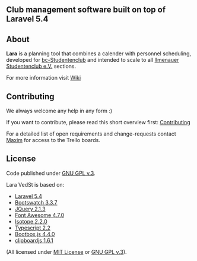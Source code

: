 ## Club management software built on top of Laravel 5.4

## About
**Lara** is a planning tool that combines a calender with personnel scheduling, developed for [bc-Studentenclub](http://www.bc-club.de) and intended to scale to all [Ilmenauer Studentenclub e.V.](http://www.il-sc.de) sections.

For more information visit [Wiki](https://github.com/ILSCeV/Lara/wiki)


## Contributing
We always welcome any help in any form :)

If you want to contribute, please read this short overview first: [Contributing](https://github.com/ILSCeV/Lara/wiki/Contributing)

For a detailed list of open requirements and change-requests contact [Maxim](https://github.com/4D44H) for access to the Trello boards.


## License
Code published under [GNU GPL v.3](https://github.com/ILSCeV/Lara/blob/master/LICENSE).

Lara VedSt is based on: 
- [Laravel 5.4](http://laravel.com)
- [Bootswatch 3.3.7](http://bootswatch.com)
- [JQuery 2.1.3](http://jquery.com)
- [Font Awesome 4.7.0](http://fortawesome.github.io/Font-Awesome) 
- [Isotope 2.2.0](http://isotope.metafizzy.co/)
- [Typescript 2.2](http://www.typescriptlang.org/)
- [Bootbox.js 4.4.0](http://bootboxjs.com/)
- [clipboardjs 1.6.1](https://clipboardjs.com/)

(All licensed under [MIT License](http://opensource.org/licenses/MIT) or [GNU GPL v.3](http://opensource.org/licenses/GPL-3.0)).
